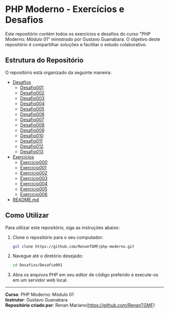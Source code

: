 # PHP Moderno - Exercícios e Desafios

Este repositório contém todos os exercícios e desafios do curso "PHP Moderno: Módulo 01" ministrado por Gustavo Guanabara. O objetivo deste repositório é compartilhar soluções e facilitar o estudo colaborativo.

## Estrutura do Repositório

O repositório está organizado da seguinte maneira:

- [Desafios](https://github.com/RenanTGMF/php-moderno/tree/main/Desafios)
  - [Desafio001](https://github.com/RenanTGMF/php-moderno/tree/main/Desafios/Desafio001)
  - [Desafio002](https://github.com/RenanTGMF/php-moderno/tree/main/Desafios/Desafio002)
  - [Desafio003](https://github.com/RenanTGMF/php-moderno/tree/main/Desafios/Desafio003)
  - [Desafio004](https://github.com/RenanTGMF/php-moderno/tree/main/Desafios/Desafio004)
  - [Desafio005](https://github.com/RenanTGMF/php-moderno/tree/main/Desafios/Desafio005)
  - [Desafio006](https://github.com/RenanTGMF/php-moderno/tree/main/Desafios/Desafio006)
  - [Desafio007](https://github.com/RenanTGMF/php-moderno/tree/main/Desafios/Desafio007)
  - [Desafio008](https://github.com/RenanTGMF/php-moderno/tree/main/Desafios/Desafio008)
  - [Desafio009](https://github.com/RenanTGMF/php-moderno/tree/main/Desafios/Desafio009)
  - [Desafio010](https://github.com/RenanTGMF/php-moderno/tree/main/Desafios/Desafio010)
  - [Desafio011](https://github.com/RenanTGMF/php-moderno/tree/main/Desafios/Desafio011)
  - [Desafio012](https://github.com/RenanTGMF/php-moderno/tree/main/Desafios/Desafio012)
  - [Desafio013](https://github.com/RenanTGMF/php-moderno/tree/main/Desafios/Desafio013)
- [Exercícios](https://github.com/RenanTGMF/php-moderno/tree/main/Exercicios)
  - [Exercicio000](https://github.com/RenanTGMF/php-moderno/tree/main/Exercicios/Exercicio000)
  - [Exercicio001](https://github.com/RenanTGMF/php-moderno/tree/main/Exercicios/Exercicio001)
  - [Exercicio002](https://github.com/RenanTGMF/php-moderno/tree/main/Exercicios/Exercicio002)
  - [Exercicio003](https://github.com/RenanTGMF/php-moderno/tree/main/Exercicios/Exercicio003)
  - [Exercicio004](https://github.com/RenanTGMF/php-moderno/tree/main/Exercicios/Exercicio004)
  - [Exercicio005](https://github.com/RenanTGMF/php-moderno/tree/main/Exercicios/Exercicio005)
  - [Exercicio006](https://github.com/RenanTGMF/php-moderno/tree/main/Exercicios/Exercicio006)
- [README.md](https://github.com/RenanTGMF/php-moderno/blob/main/README.md)



## Como Utilizar

Para utilizar este repositório, siga as instruções abaixo:

1. Clone o repositório para o seu computador:
    ```bash
    git clone https://github.com/RenanTGMF/php-moderno.git
    ```

2. Navegue até o diretório desejado:
    ```bash
    cd Desafios/Desafio001
    ```

3. Abra os arquivos PHP em seu editor de código preferido e execute-os em um servidor web local.

---

**Curso**: PHP Moderno: Módulo 01  
**Instrutor**: Gustavo Guanabara  
**Repositório criado por**: Renan Mariano(https://github.com/RenanTGMF)